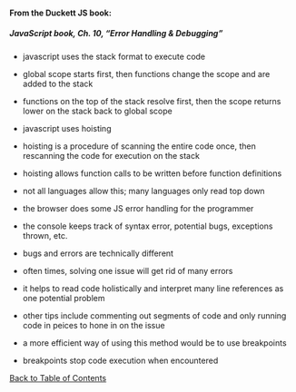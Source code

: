
#### From the Duckett JS book:

##### JavaScript book, Ch. 10, “Error Handling & Debugging”

- javascript uses the stack format to execute code
- global scope starts first, then functions change the scope and are added to the stack
- functions on the top of the stack resolve first, then the scope returns lower on the stack back to global scope
- javascript uses hoisting
- hoisting is a procedure of scanning the entire code once, then rescanning the code for execution on the stack
- hoisting allows function calls to be written before function definitions
- not all languages allow this; many languages only read top down 

- the browser does some JS error handling for the programmer
- the console keeps track of syntax error, potential bugs, exceptions thrown, etc.
- bugs and errors are technically different
- often times, solving one issue will get rid of many errors
- it helps to read code holistically and interpret many line references as one potential problem
- other tips include commenting out segments of code and only running code in peices to hone in on the issue
- a more efficient way of using this method would be to use breakpoints
- breakpoints stop code execution when encountered




[Back to Table of Contents](https://ryanhoffman4.github.io/reading-notes/)